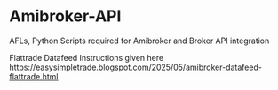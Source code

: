 # Amibroker-API
AFLs, Python Scripts required for Amibroker and Broker API integration

Flattrade Datafeed Instructions given here https://easysimpletrade.blogspot.com/2025/05/amibroker-datafeed-flattrade.html
